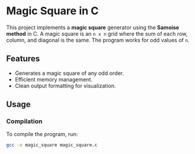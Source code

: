 # Magic Square in C

This project implements a **magic square** generator using the **Samoise method** in C. A magic square is an `n x n` grid where the sum of each row, column, and diagonal is the same. The program works for odd values of `n`.

## Features
- Generates a magic square of any odd order.
- Efficient memory management.
- Clean output formatting for visualization.

## Usage
### Compilation
To compile the program, run:
```bash
gcc -o magic_square magic_square.c
